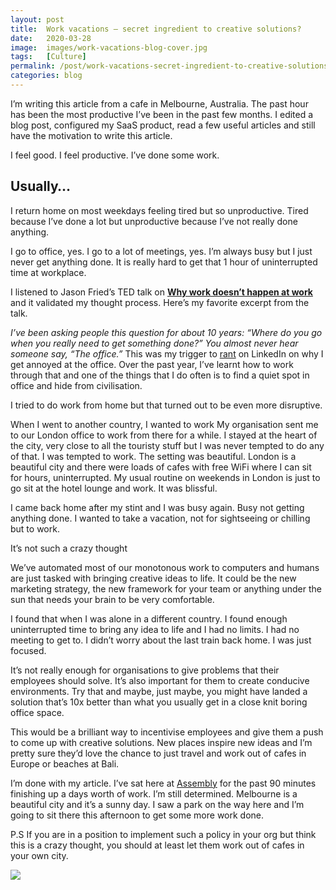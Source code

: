 ```yaml
---
layout: post
title:  Work vacations — secret ingredient to creative solutions?
date:   2020-03-28
image:  images/work-vacations-blog-cover.jpg
tags:   [Culture]
permalink: /post/work-vacations-secret-ingredient-to-creative-solutions
categories: blog
---
```



I’m writing this article from a cafe in Melbourne, Australia. The past hour has been the most productive I’ve been in the past few months. I edited a blog post, configured my SaaS product, read a few useful articles and still have the motivation to write this article.

I feel good. I feel productive. I’ve done some work.



## Usually…

I return home on most weekdays feeling tired but so unproductive. Tired because I’ve done a lot but unproductive because I’ve not really done anything.



I go to office, yes. I go to a lot of meetings, yes. I’m always busy but I just never get anything done. It is really hard to get that 1 hour of uninterrupted time at workplace.



I listened to Jason Fried’s TED talk on [**Why work doesn’t happen at work**](https://www.ted.com/talks/jason_fried_why_work_doesn_t_happen_at_work/) and it validated my thought process. Here’s my favorite excerpt from the talk.



_I’ve been asking people this question for about 10 years: “Where do you go when you really need to get something done?”_ _You almost never hear someone say, “The office.”_ This was my trigger to [rant](https://www.linkedin.com/pulse/why-do-introverts-get-annoyed-workplace-nc-sanjeev-kumar) on LinkedIn on why I get annoyed at the office. Over the past year, I’ve learnt how to work through that and one of the things that I do often is to find a quiet spot in office and hide from civilisation.

I tried to do work from home but that turned out to be even more disruptive.

When I went to another country, I wanted to work My organisation sent me to our London office to work from there for a while. I stayed at the heart of the city, very close to all the touristy stuff but I was never tempted to do any of that. I was tempted to work. The setting was beautiful. London is a beautiful city and there were loads of cafes with free WiFi where I can sit for hours, uninterrupted. My usual routine on weekends in London is just to go sit at the hotel lounge and work. It was blissful.

I came back home after my stint and I was busy again. Busy not getting anything done. I wanted to take a vacation, not for sightseeing or chilling but to work.

It’s not such a crazy thought

We’ve automated most of our monotonous work to computers and humans are just tasked with bringing creative ideas to life. It could be the new marketing strategy, the new framework for your team or anything under the sun that needs your brain to be very comfortable.

I found that when I was alone in a different country. I found enough uninterrupted time to bring any idea to life and I had no limits. I had no meeting to get to. I didn’t worry about the last train back home. I was just focused.

It’s not really enough for organisations to give problems that their employees should solve. It’s also important for them to create conducive environments. Try that and maybe, just maybe, you might have landed a solution that’s 10x better than what you usually get in a close knit boring office space.

This would be a brilliant way to incentivise employees and give them a push to come up with creative solutions. New places inspire new ideas and I’m pretty sure they’d love the chance to just travel and work out of cafes in Europe or beaches at Bali.



I’m done with my article. I’ve sat here at [Assembly](https://www.yelp.com/biz/assembly-carlton) for the past 90 minutes finishing up a days worth of work. I’m still determined. Melbourne is a beautiful city and it’s a sunny day. I saw a park on the way here and I’m going to sit there this afternoon to get some more work done.

P.S If you are in a position to implement such a policy in your org but think this is a crazy thought, you should at least let them work out of cafes in your own city.




![](https://static.wixstatic.com/media/cd78de_8cdaf29e56b4472d839939bd8e19a9b9~mv2.png/v1/fill/w_740,h_1316,al_c,q_90,usm_0.66_1.00_0.01/cd78de_8cdaf29e56b4472d839939bd8e19a9b9~mv2.webp)

